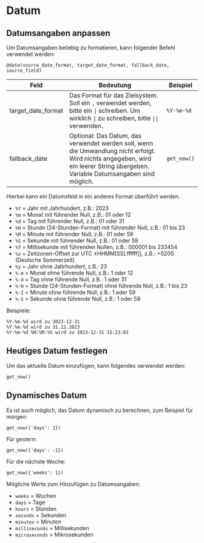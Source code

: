 # Datum


## Datumsangaben anpassen

Um Datumsangaben beliebig zu formatieren, kann folgender Befehl verwendet werden:

```
@date(source_date_format, target_date_format, fallback_date, source_field)
```

| Feld               | Bedeutung                                                                                          | Beispiel        |
|------------------- |---------------------------------------------------------------------------------------------------|-----------------|
| target_date_format | Das Format für das Zielsystem. Soll ein ```,``` verwendet werden, bitte ein ```\|``` schreiben. Um wirklich ```\|``` zu schreiben, bitte ```\|\|``` verwenden. | ```%Y-%m-%d```  |
| fallback_date      | Optional: Das Datum, das verwendet werden soll, wenn die Umwandlung nicht erfolgt. Wird nichts angegeben, wird ein leerer String übergeben. Variable Datumsangaben sind möglich. | ```get_now()``` |

Hierbei kann ein Datumsfeld in ein anderes Format überführt werden.

- ```%Y``` = Jahr mit Jahrhundert, z.B.: 2023
- ```%m``` = Monat mit führender Null, z.B.: 01 oder 12
- ```%d``` = Tag mit führender Null, z.B.: 01 oder 31
- ```%H``` = Stunde (24-Stunden-Format) mit führender Null, z.B.: 01 bis 23
- ```%M``` = Minute mit führender Null, z.B.: 01 oder 59
- ```%S``` = Sekunde mit führender Null, z.B.: 01 oder 59
- ```%f``` = Millisekunde mit führenden Nullen, z.B.: 000001 bis 233454
- ```%z``` = Zeitzonen-Offset zur UTC ±HHMM[SS[.ffffff]], z.B.: +0200 (Deutsche Sommerzeit)
- ```%y``` = Jahr ohne Jahrhundert, z.B.: 23
- ```%-m``` = Monat ohne führende Null, z.B.: 1 oder 12
- ```%-d``` = Tag ohne führende Null, z.B.: 1 oder 31
- ```%-H``` = Stunde (24-Stunden-Format) ohne führende Null, z.B.: 1 bis 23
- ```%-I``` = Minute ohne führende Null, z.B.: 1 oder 59
- ```%-S``` = Sekunde ohne führende Null, z.B.: 1 oder 59

Beispiele:
```
%Y-%m-%d wird zu 2023-12-31
%Y.%m.%d wird zu 31.12.2023
%Y-%m-%d %H:%M:%S wird zu 2023-12-31 15:23:01
```

## Heutiges Datum festlegen

Um das aktuelle Datum einzufügen, kann folgendes verwendet werden:
```
get_now()
```

## Dynamisches Datum

Es ist auch möglich, das Datum dynamisch zu berechnen, zum Beispiel für morgen:
```
get_now({'days': 1})
```

Für gestern:
```
get_now({'days': -1})
```

Für die nächste Woche:
```
get_now({'weeks': 1})
```

Mögliche Werte zum Hinzufügen zu Datumsangaben:

- ```weeks``` = Wochen
- ```days``` = Tage
- ```hours``` = Stunden
- ```seconds``` = Sekunden
- ```minutes``` = Minuten
- ```milliseconds``` = Millisekunden
- ```microseconds``` = Mikrosekunden
